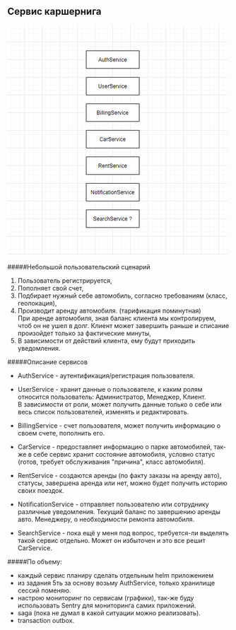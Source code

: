 ## Сервис каршернига

![image.png](image.png)

#####Небольшой пользовательский сценарий

1) Пользователь регистрируется,
2) Пополняет свой счет,
3) Подбирает нужный себе автомобиль, согласно требованиям (класс, геолокация),
4) Производит аренду автомобиля. (тарификация поминутная)<br/>
   При аренде автомобиля, зная баланс клиента мы контролируем, чтоб он не ушел в долг. 
   Клиент может завершить раньше и списание произойдет только за фактические минуты,
5) В зависимости от действий клиента, ему будут приходить уведомления.

#####Описание сервисов

-  AuthService - аутентификация/регистрация пользователя. 

- UserService - хранит данные о пользователе, к каким ролям относится пользователь: Администратор, Менеджер, Клиент. <br/>
   В зависимости от роли, может получить данные только о себе или весь список пользователей, изменять и редактировать.

- BillingService - счет пользователя, может получить информацию о своем счете, пополнить его. 

- CarService - предоставляет информацию о парке автомобилей, так-же в себе сервис хранит состояние автомобиля, условно статус (готов, требует обслуживания "причина", класс автомобиля).

- RentService - создаются аренды (по факту заказы на аренду авто), статусы, завершена аренда или нет, можно будет получить историю своих поездок.  

- NotificationService - отправляет пользователю или сотруднику различные уведомления. Текущий баланс по завершению аренды авто. Менеджеру, о необходимости ремонта автомобиля.
 
- SearchService - пока ещё у меня под вопрос, требуется-ли выделять такой сервис отдельно. Может он избыточен и это все решит CarService.

#####По объему: 

- каждый сервис планиру сделать отдельным helm приложением
- из задания 5ть за основу возьму AuthService, только хранилище сессий поменяю.
- настрою мониторинг по сервисам (графики), так-же буду использовать Sentry для мониторинга самих приложений. 
- saga (пока не думал в какой ситуации можно реализовать).
- transaction outbox.


